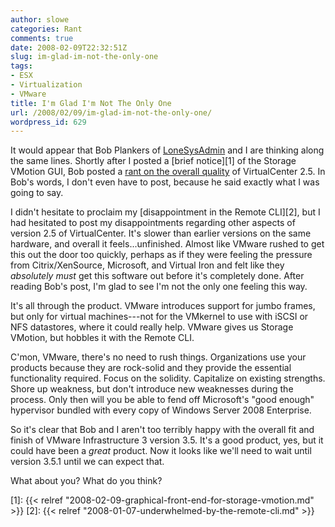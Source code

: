 ```yaml
---
author: slowe
categories: Rant
comments: true
date: 2008-02-09T22:32:51Z
slug: im-glad-im-not-the-only-one
tags:
- ESX
- Virtualization
- VMware
title: I'm Glad I'm Not The Only One
url: /2008/02/09/im-glad-im-not-the-only-one/
wordpress_id: 629
---
```


It would appear that Bob Plankers of [LoneSysAdmin](http://lonesysadmin.net/) and I are thinking along the same lines. Shortly after I posted a [brief notice][1] of the Storage VMotion GUI, Bob posted a [rant on the overall quality](http://lonesysadmin.net/2008/02/09/storage-vmotion-gui-stepping-backwards/) of VirtualCenter 2.5. In Bob's words, I don't even have to post, because he said exactly what I was going to say.

I didn't hesitate to proclaim my [disappointment in the Remote CLI][2], but I had hesitated to post my disappointments regarding other aspects of version 2.5 of VirtualCenter. It's slower than earlier versions on the same hardware, and overall it feels...unfinished. Almost like VMware rushed to get this out the door too quickly, perhaps as if they were feeling the pressure from Citrix/XenSource, Microsoft, and Virtual Iron and felt like they _absolutely must_ get this software out before it's completely done. After reading Bob's post, I'm glad to see I'm not the only one feeling this way.

It's all through the product. VMware introduces support for jumbo frames, but only for virtual machines---not for the VMkernel to use with iSCSI or NFS datastores, where it could really help. VMware gives us Storage VMotion, but hobbles it with the Remote CLI.

C'mon, VMware, there's no need to rush things. Organizations use your products because they are rock-solid and they provide the essential functionality required. Focus on the solidity. Capitalize on existing strengths. Shore up weakness, but don't introduce new weaknesses during the process. Only then will you be able to fend off Microsoft's "good enough" hypervisor bundled with every copy of Windows Server 2008 Enterprise.

So it's clear that Bob and I aren't too terribly happy with the overall fit and finish of VMware Infrastructure 3 version 3.5. It's a good product, yes, but it could have been a _great_ product. Now it looks like we'll need to wait until version 3.5.1 until we can expect that.

What about you? What do you think?

[1]: {{< relref "2008-02-09-graphical-front-end-for-storage-vmotion.md" >}}
[2]: {{< relref "2008-01-07-underwhelmed-by-the-remote-cli.md" >}}
